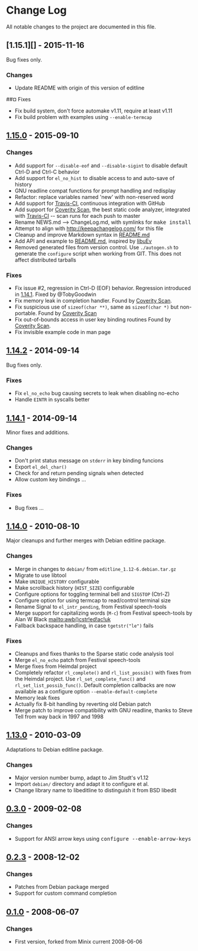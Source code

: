 Change Log
==========

All notable changes to the project are documented in this file.

[1.15.1][] - 2015-11-16
-----------------------

Bug fixes only.

### Changes
- Update README with origin of this version of editline

##¤ Fixes
- Fix build system, don't force automake v1.11, require at least v1.11
- Fix build problem with examples using `--enable-termcap`


[1.15.0][] - 2015-09-10
-----------------------

### Changes
- Add support for `--disable-eof` and `--disable-sigint` to disable
  default Ctrl-D and Ctrl-C behavior
- Add support for `el_no_hist` to disable access to and auto-save of history
- GNU readline compat functions for prompt handling and redisplay
- Refactor: replace variables named 'new' with non-reserved word
- Add support for [Travis-CI][], continuous integration with GitHub
- Add support for [Coverity Scan][], the best static code analyzer,
  integrated with [Travis-CI][] -- scan runs for each push to master
- Rename NEWS.md --> ChangeLog.md, with symlinks for <kbd>make install</kbd>
- Attempt to align with http://keepachangelog.com/ for this file
- Cleanup and improve Markdown syntax in [README.md][]
- Add API and example to [README.md][], inspired by [libuEv][]
- Removed generated files from version control.  Use `./autogen.sh`
  to generate the `configure` script when working from GIT.  This
  does not affect distributed tarballs

### Fixes
- Fix issue #2, regression in Ctrl-D (EOF) behavior.  Regression
  introduced in [1.14.1][].  Fixed by @TobyGoodwin
- Fix memory leak in completion handler.  Found by [Coverity Scan][].
- Fix suspicious use of `sizeof(char **)`, same as `sizeof(char *)` but
  non-portable.  Found by [Coverity Scan][]
- Fix out-of-bounds access in user key binding routines
  Found by [Coverity Scan][].
- Fix invisible example code in man page


[1.14.2][] - 2014-09-14
-----------------------

Bug fixes only.

### Fixes
  - Fix `el_no_echo` bug causing secrets to leak when disabling no-echo
  - Handle `EINTR` in syscalls better


[1.14.1][] - 2014-09-14
-----------------------

Minor fixes and additions.

### Changes
- Don't print status message on `stderr` in key binding funcions
- Export `el_del_char()`
- Check for and return pending signals when detected
- Allow custom key bindings ...

### Fixes
- Bug fixes ...


[1.14.0][] - 2010-08-10
-----------------------

Major cleanups and further merges with Debian editline package.

### Changes
- Merge in changes to `debian/` from `editline_1.12-6.debian.tar.gz`
- Migrate to use libtool
- Make `UNIQUE_HISTORY` configurable
- Make scrollback history (`HIST_SIZE`) configurable
- Configure options for toggling terminal bell and `SIGSTOP` (Ctrl-Z)
- Configure option for using termcap to read/control terminal size
- Rename Signal to `el_intr_pending`, from Festival speech-tools
- Merge support for capitalizing words (`M-c`) from Festival
  speech-tools by Alan W Black <mailto:awb()cstr!ed!ac!uk>
- Fallback backspace handling, in case `tgetstr("le")` fails

### Fixes
- Cleanups and fixes thanks to the Sparse static code analysis tool
- Merge `el_no_echo` patch from Festival speech-tools
- Merge fixes from Heimdal project
- Completely refactor `rl_complete()` and `rl_list_possib()` with
  fixes from the Heimdal project.  Use `rl_set_complete_func()` and
  `rl_set_list_possib_func()`.  Default completion callbacks are now
  available as a configure option `--enable-default-complete`
- Memory leak fixes
- Actually fix 8-bit handling by reverting old Debian patch
- Merge patch to improve compatibility with GNU readline, thanks to
  Steve Tell from way back in 1997 and 1998


[1.13.0][] - 2010-03-09
-----------------------

Adaptations to Debian editline package.

### Changes
- Major version number bump, adapt to Jim Studt's v1.12
- Import `debian/` directory and adapt it to configure et al.
- Change library name to libeditline to distinguish it from BSD libedit


[0.3.0][] - 2009-02-08
----------------------

### Changes
- Support for ANSI arrow keys using <kbd>configure --enable-arrow-keys</kbd>


[0.2.3][] - 2008-12-02
----------------------

### Changes
- Patches from Debian package merged
- Support for custom command completion


[0.1.0][] - 2008-06-07
----------------------

### Changes
- First version, forked from Minix current 2008-06-06


[UNRELEASED]:    https://github.com/troglobit/finit/compare/1.15.0...HEAD
[1.15.0]:        https://github.com/troglobit/finit/compare/1.15.0...1.15.1
[1.15.0]:        https://github.com/troglobit/finit/compare/1.14.2...1.15.0
[1.14.2]:        https://github.com/troglobit/finit/compare/1.14.1...1.14.2
[1.14.1]:        https://github.com/troglobit/finit/compare/1.14.0...1.14.1
[1.14.0]:        https://github.com/troglobit/finit/compare/1.13.0...1.14.0
[1.13.0]:        https://github.com/troglobit/finit/compare/0.3.0...1.13.0
[0.3.0]:         https://github.com/troglobit/finit/compare/0.2.3...0.3.0
[0.2.3]:         https://github.com/troglobit/finit/compare/0.1.0...0.2.3
[0.1.0]:         https://github.com/troglobit/finit/compare/0.0.0...0.1.0
[libuEv]:        http://github.com/troglobit/libuev
[Travis-CI]:     https://travis-ci.org/troglobit/uftpd
[Coverity Scan]: https://scan.coverity.com/projects/2947
[README.md]:     https://github.com/troglobit/editline/blob/master/README.md

<!--
  -- Local Variables:
  -- mode: markdown
  -- End:
  -->
